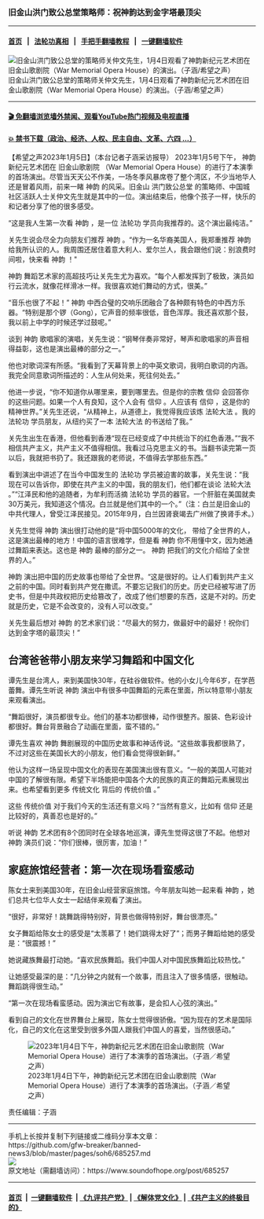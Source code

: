 ### 旧金山洪门致公总堂策略师：祝神韵达到金字塔最顶尖
------------------------

#### [首页](https://github.com/gfw-breaker/banned-news3/blob/master/README.md) &nbsp;&nbsp;|&nbsp;&nbsp; [法轮功真相](https://github.com/begood0513/basic/blob/master/README.md)  &nbsp;&nbsp;|&nbsp;&nbsp; [手把手翻墙教程](https://github.com/gfw-breaker/guides/wiki)  &nbsp;&nbsp;|&nbsp;&nbsp; [一键翻墙软件](https://github.com/gfw-breaker/nogfw/blob/master/README.md)  



<div><img alt="旧金山洪门致公总堂的策略师关仲文先生，1月4日观看了神韵新纪元艺术团在旧金山歌剧院（War Memorial Opera House）的演出。（子涵/希望之声）" src="https://img.soundofhope.org/2023-01/1672954611949.jpg"/>
<br/><figcaption class="caption">
 旧金山洪门致公总堂的策略师关仲文先生，1月4日观看了神韵新纪元艺术团在旧金山歌剧院（War Memorial Opera House）的演出。（子涵/希望之声）
</figcaption></div><hr/>

#### [ 🎬  免翻墙浏览墙外禁闻、观看YouTube热门视频及电视直播](https://github.com/gfw-breaker/HelloWorld)

#### [ 💥  禁书下载（政治、经济、人权、民主自由、文革、六四 ...）](https://github.com/gfw-breaker/books/blob/master/README.md)

<div><div class="Content__Wrapper sc-1bvya0-0 elmmKw article_body" itemprop="articleBody">
 <div id="post_place_1">
 </div>
 <p class="meta-top">
  <span class="meta">
   【希望之声2023年1月5日】（本台记者子涵采访报导）
  </span>
  2023年1月5号下午，
  <ok href="/term/16755">
   神韵
  </ok>
  新纪元艺术团在
  <ok href="/term/80307">
   旧金山歌剧院
  </ok>
  （War Memorial Opera House）的进行了本演季的首场演出。尽管当天天公不作美，一场冬季风暴席卷了整个湾区，不少当地华人还是冒着风雨，前来一睹
  <ok href="/term/16755">
   神韵
  </ok>
  的风采。旧金山
  <ok href="/term/825159">
   洪门致公总堂
  </ok>
  的策略师、中国城社区活跃人士关仲文先生就是其中的一位。演出结束后，他像个孩子一样，快乐的和记者分享了他的很多感受。
 </p>
 <p>
  “这是我人生第一次看
  <ok href="/term/16755">
   神韵
  </ok>
  ，是一位
  <ok href="/term/968">
   法轮功
  </ok>
  学员向我推荐的。这个演出最纯洁。”
 </p>
 <p>
  关先生说会尽全力向朋友们推荐
  <ok href="/term/16755">
   神韵
  </ok>
  。“作为一名华裔美国人，我郑重推荐
  <ok href="/term/16755">
   神韵
  </ok>
  给我所认识的人。我周围还居住着意大利人、爱尔兰人，我会跟他们说：别浪费时间啦，快来看
  <ok href="/term/16755">
   神韵
  </ok>
  ！"
 </p>
 <p>
  <ok href="/term/16755">
   神韵
  </ok>
  舞蹈艺术家的高超技巧让关先生尤为喜欢。“每个人都发挥到了极致，演员如行云流水，就像花样滑冰一样。我很喜欢她们舞动的方式，很美。”
 </p>
 <p>
  “音乐也很了不起！”
  <ok href="/term/16755">
   神韵
  </ok>
  中西合璧的交响乐团融合了各种颇有特色的中西方乐器。“特别是那个锣（Gong），它声音的频率很低，音色浑厚。我还喜欢那个鼓，我以前上中学的时候还学过鼓呢。”
 </p>
 <p>
  谈到
  <ok href="/term/16755">
   神韵
  </ok>
  歌唱家的演唱，关先生说：“钢琴伴奏非常好，琴声和歌唱家的声音相得益彰，这也是演出最棒的部分之一。”
 </p>
 <p>
  他也对歌词深有所感。“我看到了天幕背景上的中英文歌词，我明白歌词的内涵。我完全同意歌词所描述的：人生从何处来，死往何处去。”
 </p>
 <p>
  他进一步说，“你不知道你从哪里来，要到哪里去。但是你的宗教
  <ok href="/term/5380">
   信仰
  </ok>
  会回答你的这些问题。如果一个人有良知，这个人会有
  <ok href="/term/5380">
   信仰
  </ok>
  。人应该有
  <ok href="/term/5380">
   信仰
  </ok>
  ，这是你的精神世界。”关先生还说，“从精神上，从道德上，我觉得我应该炼
  <ok href="/term/8055">
   法轮大法
  </ok>
  。我的
  <ok href="/term/968">
   法轮功
  </ok>
  学员朋友，从纽约买了一本
  <ok href="/term/8055">
   法轮大法
  </ok>
  的书送给了我。”
 </p>
 <p>
  关先生出生在香港，但他看到香港“现在已经变成了中共统治下的红色香港。”“我不相信共产主义，共产主义不值得相信。我看过马克思主义的书。当翻书读完第一页以后，我就把书扔了。我还跟我的老师说，不值得去学那些东西。”
 </p>
 <p>
  看到演出中讲述了在当今中国发生的
  <ok href="/term/968">
   法轮功
  </ok>
  学员被迫害的故事，关先生说：“我现在可以告诉你，即使在共产主义的中国，我的朋友们，他们都在谈论
  <ok href="/term/8055">
   法轮大法
  </ok>
  。”“江泽民和他的追随者，为牟利而活摘
  <ok href="/term/968">
   法轮功
  </ok>
  学员的器官。一个肝脏在美国就卖30万美元，我知道这个情况。白兰就是他们其中的一个。”（注：白兰是旧金山的中共代理人，曾受江泽民接见。2015年9月，白兰因肾衰竭去广州做了换肾手术。）
 </p>
 <p>
  关先生觉得
  <ok href="/term/16755">
   神韵
  </ok>
  演出很打动他的是“将中国5000年的文化， 带给了全世界的人，这是演出最棒的地方！中国的语言很难学，但是看
  <ok href="/term/16755">
   神韵
  </ok>
  你不用懂中文，因为她通过舞蹈来表达。这也是
  <ok href="/term/16755">
   神韵
  </ok>
  最棒的部分之一。
  <ok href="/term/16755">
   神韵
  </ok>
  把我们的文化介绍给了全世界的人。”
 </p>
 <p>
  <ok href="/term/16755">
   神韵
  </ok>
  演出把中国的历史故事也带给了全世界。“这是很好的。让人们看到共产主义之前的中国。同时看到共产党在撒谎。不要忘记我们的历史。历史已经被写进了历史书，但是中共政权把历史给篡改了，改成了他们想要的东西，这是不对的。历史就是历史，它是不会改变的，没有人可以改变。”
 </p>
 <p>
  关先生最后想对
  <ok href="/term/16755">
   神韵
  </ok>
  的艺术家们说：“尽最大的努力，做最好中的最好！祝你们达到金字塔的最顶尖！”
 </p>
 <h2>
  台湾爸爸带小朋友来学习舞蹈和中国文化
 </h2>
 <p>
  谭先生是台湾人，来到美国快30年，在硅谷做软件。他的小女儿今年6岁，在学芭蕾舞。谭先生听说
  <ok href="/term/16755">
   神韵
  </ok>
  演出中有很多中国舞蹈的元素在里面，所以特意带小朋友来观看演出。
 </p>
 <p>
  “舞蹈很好，演员都很专业。他们的基本功都很棒，动作很整齐。服装、色彩设计都很好。舞台背景融合了动画在里面，蛮不错的。”
 </p>
 <p>
  谭先生喜欢
  <ok href="/term/16755">
   神韵
  </ok>
  舞剧展现的中国历史故事和神话传说。“这些故事我都很熟了，不过对这些在美国长大的小朋友，他们看会觉得很新鲜。”
 </p>
 <p>
  他认为这样一场呈现中国文化的表现在美国演出很有意义。“一般的美国人可能对中国的了解很有限。希望下半场能把中国各个大的民族的真正的舞蹈元素展现出来。也希望看到更多
  <ok href="/term/2000">
   传统文化
  </ok>
  背后的
  <ok href="/term/8197">
   传统价值
  </ok>
  。”
 </p>
 <p>
  这些
  <ok href="/term/8197">
   传统价值
  </ok>
  对于我们今天的生活还有意义吗？“当然有意义，比如有
  <ok href="/term/5380">
   信仰
  </ok>
  还是比较好的，真善忍也是好的。”
 </p>
 <p>
  听说
  <ok href="/term/16755">
   神韵
  </ok>
  艺术团有8个团同时在全球各地巡演，谭先生觉得这很了不起。他想对
  <ok href="/term/16755">
   神韵
  </ok>
  演员们说：“你们很棒，很厉害，加油！”
 </p>
 <h2>
  家庭旅馆经营者：第一次在现场看蛮感动
 </h2>
 <p>
  陈女士来到美国30年，在旧金山经营家庭旅馆。今年朋友叫她一起来看
  <ok href="/term/16755">
   神韵
  </ok>
  ，她们总共七位华人女士一起结伴来观看了演出。
 </p>
 <p>
  “很好，非常好！跳舞跳得特别好，背景也做得特别好，舞台很漂亮。”
 </p>
 <p>
  女子舞蹈给陈女士的感受是“太羡慕了！她们跳得太好了”；而男子舞蹈给她的感受是：“很震撼！”
 </p>
 <p>
  她说藏族舞最打动她。“喜欢民族舞蹈。我们中国人对中国民族舞蹈比较热忱。”
 </p>
 <p>
  让她感受最深的是：“几分钟之内就有一个故事，而且注入了很多情感，很触动。舞蹈跳得很生动。”
 </p>
 <p>
  “第一次在现场看蛮感动。因为演出它有故事，是会扣人心弦的演出。”
 </p>
 <p>
  看到自己的文化在世界舞台上展现，陈女士觉得很骄傲。“因为现在的艺术是国际化，自己的文化在这里受到很多外国人跟我们中国人的喜爱，当然很感动。”
 </p>
 <figure class="OImage__StyledFigure-sc-1lfley0-0 jWYblU">
  <img alt="2023年1月4日下午，神韵新纪元艺术团在旧金山歌剧院（War Memorial Opera House）进行了本演季的首场演出。（子涵／希望之声）" src="https://img.soundofhope.org/2023-01/1672955431396.jpg"/>
  <br/><figcaption>
   2023年1月4日下午，神韵新纪元艺术团在旧金山歌剧院（War Memorial Opera House）进行了本演季的首场演出。（子涵／希望之声）
  </figcaption>
 </figure>
 <p class="meta-btm">
  责任编辑：子涵
 </p>
</div>
</div>
<hr/>
手机上长按并复制下列链接或二维码分享本文章：<br/>
https://github.com/gfw-breaker/banned-news3/blob/master/pages/soh6/685257.md <br/>
<a href='https://github.com/gfw-breaker/banned-news3/blob/master/pages/soh6/685257.md'><img src='https://github.com/gfw-breaker/banned-news3/blob/master/pages/soh6/685257.md.png'/></a> <br/>
原文地址（需翻墙访问）：https://www.soundofhope.org/post/685257


------------------------
#### [首页](https://github.com/gfw-breaker/banned-news3/blob/master/README.md) &nbsp;|&nbsp; [一键翻墙软件](https://github.com/gfw-breaker/nogfw/blob/master/README.md) &nbsp;| [《九评共产党》](https://github.com/gfw-breaker/9ping.md/blob/master/README.md#九评之一评共产党是什么) | [《解体党文化》](https://github.com/gfw-breaker/jtdwh.md/blob/master/README.md) | [《共产主义的终极目的》](https://github.com/gfw-breaker/gczydzjmd.md/blob/master/README.md)


<img src='http://gfw-breaker.win/banned-news3/pages/soh6/685257.md' width='0px' height='0px'/>